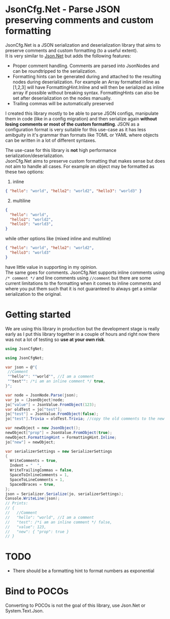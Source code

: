 # JsonCfg.Net - Parse JSON preserving comments and custom formatting
JsonCfg.Net is a JSON serialization and deserialization library that aims to preserve comments and custom formatting (to a useful extent).  
It is very similar to [Json.Net](https://github.com/JamesNK/Newtonsoft.Json) but adds the following features:
- Proper comment handling. Comments are parsed into JsonNodes and can be roundtripped to the serialization. 
- Formatting hints can be generated during and attached to the resulting nodes during deserialization. For example an Array formatted inline as [1,2,3] will have FormattingHint.Inline and will then be serialized as inline array if possible without breaking syntax. FormattingHints can also be set after deserialization on the nodes manually. 
- Trailing commas will be automatically preserved  

I created this library mostly to be able to parse JSON configs, manipulate them in code (like in a config migration) and then serialize again **without losing comments or most of the custom formatting**. JSON as a configuration format is very suitable for this use-case as it has less amibguity in it's grammar than formats like TOML or YAML where objects can be written in a lot of different syntaxes.

The use-case for this library is **not** high performance serialization/deserialization.  
JsonCfg.Net aims to preserve custom formatting that makes sense but does not aim to handle all cases.
For example an object may be formatted as these two options:  
1) inline 
```json
{ "hello": "world", "hello2": "world2", "hello3": "world3" }
```
2) multiline
```json
{
  "hello": "world",
  "hello2": "world2",
  "hello3": "world3",
}
```
while other options like (mixed inline and multiline)
```json
{ "hello": "world", "hello2": "world2", 
  "hello3": "world3" 
}
```
have little value in supporting in my opinion.  
The same goes for comments. JsonCfg.Net supports inline comments using `/* comment */` and line comments using `//comment` but there are some current limitations to the formatting when it comes to inline comments and where you put them such that it is not guaranteed to always get a similar serialization to the original.

# Getting started
We are using this library in production but the development stage is really early as I put this library together in a couple of hours and right now there was not a lot of testing so **use at your own risk**.
```cs
using JsonCfgNet;

using JsonCfgNet;

var json = @"{
 //Comment
 ""hello"": ""world"", //I am a comment
 ""test"": /*i am an inline comment */ true,
}";

var node = JsonNode.Parse(json);
var jo = (JsonObject)node;
jo["value"] = JsonValue.FromObject(123);
var oldTest = jo["test"];
jo["test"] = JsonValue.FromObject(false);
jo["test"].Trivia = oldTest.Trivia; //copy the old comments to the new node

var newObject = new JsonObject();
newObject["prop"] = JsonValue.FromObject(true);
newObject.FormattingHint = FormattingHint.Inline;
jo["new"] = newObject;

var serializerSettings = new SerializerSettings
{
  WriteComments = true,
  Indent = "  ",
  WriteTrailingCommas = false,
  SpaceToInlineComments = 1,
  SpaceToLineComments = 1,
  SpacedBraces = true,
};
json = Serializer.Serialize(jo, serializerSettings);
Console.WriteLine(json);
// Prints:
// {
//   //Comment
//   "hello": "world", //I am a comment
//   "test": /*i am an inline comment */ false,
//   "value": 123,
//   "new": { "prop": true }
// }
```

# TODO
- There should be a formatting hint to format numbers as exponential

# Bind to POCOs
Converting to POCOs is not the goal of this library, use Json.Net or System.Text.Json.
